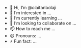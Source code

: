 - 👋 Hi, I’m @olaitanbolaji
- 👀 I’m interested in ...
- 🌱 I’m currently learning ...
- 💞️ I’m looking to collaborate on ...
- 📫 How to reach me ...
- 😄 Pronouns: ...
- ⚡ Fun fact: ...

<!---
olaitanbolaji/olaitanbolaji is a ✨ special ✨ repository because its `README.md` (this file) appears on your GitHub profile.
You can click the Preview link to take a look at your changes.
--->

